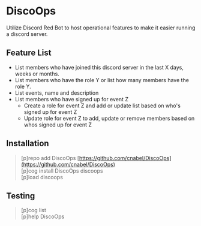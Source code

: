 # DiscoOps
Utilize Discord Red Bot to host operational features to make it easier running a discord server.

## Feature List
- List members who have joined this discord server in the last X days, weeks or months.
- List members who have the role Y or list how many members have the role Y.
- List events, name and description
- List members who have signed up for event Z
  - Create a role for event Z and add or update list based on who's signed up for event Z
  - Update role for event Z to add, update or remove members based on whos signed up for event Z

## Installation
> [p]repo add DiscoOps [https://github.com/cnabel/DiscoOps](https://github.com/cnabel/DiscoOps)  
> [p]cog install DiscoOps discoops  
> [p]load discoops

## Testing
> [p]cog list  
> [p]help DiscoOps
